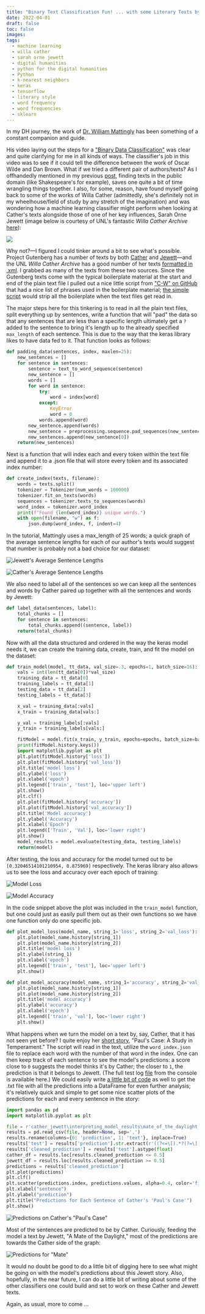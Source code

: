 ```yaml
---
title: "Binary Text Classification Fun! ... with some Literary Texts by Willa Cather and Sarah Orne Jewett"
date: 2022-04-01
draft: false
toc: false
images:
tags:
  - machine learning
  - willa cather
  - sarah orne jewett
  - digital humanities
  - python for the digital humanities
  - Python
  - k-nearest neighbors
  - keras
  - tensorflow
  - literary style
  - word frequency
  - word frequencies
  - sklearn
---
```


In my DH journey, the work of [Dr. William Mattingly](https://pythonhumanities.com/python-for-dh-course/) has been something of a constant companion and guide.

His video laying out the steps for a ["Binary Data Classification"](https://www.youtube.com/watch?v=tPgQH5UTC9k) was clear and quite clarifying for me in all kinds of ways. The classifier's job in this video was to see if it could tell the difference between the work of Oscar Wilde and Dan Brown. What if we tried a different pair of authors/texts? As I offhandedly mentioned in my previous [post](https://kspicer80.github.io/posts/2022-03-29-vector-space-models-and-shakespeare/), finding texts in the public domain (like Shakespeare's for example), saves one quite a bit of time wrangling things together. I also, for some, reason, have found myself going back to some of the works of Willa Cather (admittedly, she's definitely not in my wheelhouse/field of study by any stretch of the imagination) and was wondering how a machine learning classifier might perform when looking at Cather's texts alongside those of one of her key influences, Sarah Orne Jewett (image below is courtesy of UNL's fantastic _Willa Cather Archive_ [here](https://cather.unl.edu/writings/books/0017)):

![](images/imgforblogposts/post_10/o_pioneers_1913_dedication_to_jewett.png)

Why not?—I figured I could tinker around a bit to see what's possible. Project Gutenberg has a number of texts by both [Cather](https://www.gutenberg.org/ebooks/author/22) and [Jewett](https://www.gutenberg.org/ebooks/author/202)—and the UNL _Willa Cather Archive_ has a good number of her texts [formatted in .xml](https://cather.unl.edu/writings/books). I grabbed as many of the texts from these two sources. Since the Gutenberg texts come with the typical boilerplate material at the start and end of the plain text file I pulled out a nice little script from ["C-W" on GitHub](https://github.com/c-w/gutenberg) that had a nice list of phrases used in the boilerplate material; [the simple script](https://github.com/kspicer80/authorship_attribution_studies/blob/main/cather_jewett/strip_headers_and_footers.py) would strip all the boilerplate when the text files get read in.

The major steps here for this tinkering is to read in all the plain text files, split everything up by sentences, write a function that will "pad" the data so that any sentences that are less than a specific length ultimately get a ```?``` added to the sentence to bring it's length up to the already specified ```max_length``` of each sentence. This is due to the way that the keras library likes to have data fed to it. That function looks as follows:

``` python
def padding_data(sentences, index, maxlen=25):
    new_sentences = []
    for sentence in sentences:
        sentence = text_to_word_sequence(sentence)
        new_sentence = []
        words = []
        for word in sentence:
            try:
                word = index[word]
            except:
                KeyError
                word = 0
            words.append(word)
        new_sentence.append(words)
        new_sentence = preprocessing.sequence.pad_sequences(new_sentence, maxlen=maxlen, padding='post')
        new_sentences.append(new_sentence[0])
    return(new_sentences)
  ```

Next is a function that will index each and every token within the text file and append it to a .json file that will store every token and its associated index number:

``` python
def create_index(texts, filename):
    words = texts.split()
    tokenizer = Tokenizer(num_words = 100000)
    tokenizer.fit_on_texts(words)
    sequences = tokenizer.texts_to_sequences(words)
    word_index = tokenizer.word_index
    print(f"Found {len(word_index)} unique words.")
    with open(filename, "w") as f:
        json.dump(word_index, f, indent=4)
```

In the tutorial, Mattingly uses a max_length of 25 words; a quick graph of the average sentence lengths for each of our author's texts would suggest that number is probably not a bad choice for our dataset:

![Jewett's Average Sentence Lengths](/images/imgforblogposts/post_10/jewett_mean_sentence_lengths.png)

![Cather's Average Sentence Lengths](/images/imgforblogposts/post_10/cather_mean_sentence_lengths.png)

We also need to label all of the sentences so we can keep all the sentences and words by Cather paired up together with all the sentences and words by Jewett:

``` python
def label_data(sentences, label):
    total_chunks = []
    for sentence in sentences:
        total_chunks.append((sentence, label))
    return(total_chunks)
```

Now with all the data structured and ordered in the way the keras model needs it, we can create the training data, create, train, and fit the model on the dataset:

``` python
def train_model(model, tt_data, val_size=.3, epochs=1, batch_size=16):
    vals = int(len(tt_data[0])*val_size)
    training_data = tt_data[0]
    training_labels = tt_data[1]
    testing_data = tt_data[2]
    testing_labels = tt_data[3]

    x_val = training_data[:vals]
    x_train = training_data[vals:]

    y_val = training_labels[:vals]
    y_train = training_labels[vals:]

    fitModel = model.fit(x_train, y_train, epochs=epochs, batch_size=batch_size, validation_data=(x_val, y_val), verbose=2, shuffle=True)
    print(fitModel.history.keys())
    import matplotlib.pyplot as plt
    plt.plot(fitModel.history['loss'])
    plt.plot(fitModel.history['val_loss'])
    plt.title('model loss')
    plt.ylabel('loss')
    plt.xlabel('epoch')
    plt.legend(['train', 'test'], loc='upper left')
    plt.show()
    plt.clf()
    plt.plot(fitModel.history['accuracy'])
    plt.plot(fitModel.history['val_accuracy'])
    plt.title('Model accuracy')
    plt.ylabel('Accuracy')
    plt.xlabel('Epoch')
    plt.legend(['Train', 'Val'], loc='lower right')
    plt.show()
    model_results = model.evaluate(testing_data, testing_labels)
    return(model)
  ```

After testing, the loss and accuracy for the model turned out to be ```[0.32046514101210954, 0.875969]``` respectively. The keras library also allows us to see the loss and accuracy over each epoch of training:

![Model Loss](/images/imgforblogposts/post_10/model_loss.png)

![Model Accuracy](/images/imgforblogposts/post_10/model_accuracy.png)

In the code snippet above the plot was included in the ```train_model``` function, but one could just as easily pull them out as their own functions so we have one function only do one specific job.

``` python
def plot_model_loss(model_name, string_1='loss', string_2='val_loss'):
    plt.plot(model_name.history[string_1])
    plt.plot(model_name.history[string_2])
    plt.title('model loss')
    plt.ylabel(string_1)
    plt.xlabel('epoch')
    plt.legend(['train', 'test'], loc='upper left')
    plt.show()

def plot_model_accuracy(model_name, string_1='accuracy', string_2='val_accuracy'):
    plt.plot(model_name.history[string_1])
    plt.plot(model_name.history[string_2])
    plt.title('model accuracy')
    plt.ylabel('accuracy')
    plt.xlabel('epoch')
    plt.legend(['train', 'val'], loc='lower right')
    plt.show()
```

What happens when we turn the model on a text by, say, Cather, that it has not seen yet before? I quite enjoy her [short story](https://cather.unl.edu/writings/shortfiction/ss006), "Paul's Case: A Study in Temperament." The script will read in the text, utilize the ```word_index.json``` file to replace each word with the number of that word in the index. One can then keep track of each sentence to see the model's predictions: a score close to ```0``` suggests the model thinks it's by Cather; the closer to ```1```, the prediction is that it belongs to Jewett. (The full test log [file](https://github.com/kspicer80/authorship_attribution_studies/blob/main/cather_jewett/logging_predictions/test_log_file.txt) from the console is available here.) We could easily write [a little bit of code](https://github.com/kspicer80/authorship_attribution_studies/blob/main/cather_jewett/interpreting_model_results/model_results_to_df.py) as well to get the .txt file with all the predictions into a DataFrame for even further analysis; it's relatively quick and simple to get some nice scatter plots of the predictions for each and every sentence in the story:

``` python
import pandas as pd
import matplotlib.pyplot as plt

file = r'cather_jewett\interpreting_model_results\mate_of_the_daylight_results.txt'
results = pd.read_csv(file, header=None, sep=',')
results.rename(columns={0: 'prediction', 1: 'text'}, inplace=True)
results['test'] = results['prediction'].str.extract(r'((?<=\[).*?(?=\]))')
results['cleaned_prediction'] = results['test'].astype(float)
cather_df = results.loc[results.cleaned_prediction <= 0.5]
jewett_df = results.loc[results.cleaned_prediction >= 0.5]
predictions = results['cleaned_prediction']
plt.plot(predictions)
plt.clf()
plt.scatter(predictions.index, predictions.values, alpha=0.4, color='firebrick')
plt.xlabel("sentence")
plt.ylabel("prediction")
plt.title("Predictions for Each Sentence of Cather's 'Paul's Case'")
plt.show()
```

![Predictions on Cather's "Paul's Case"](/images/imgforblogposts/post_10/model_predictions_scatter_for_pauls_case.png) 

Most of the sentences are predicted to be by Cather. Curiously, feeding the model a text by Jewett, "A Mate of the Daylight," most of the predictions are towards the Cather side of the graph:

![Predictions for "Mate"](/images/imgforblogposts/post_10/model_predictions_scatter_for_mate.png)

It would no doubt be good to do a little bit of digging here to see what might be going on with the model's predictions about this Jewett story. Also, hopefully, in the near future, I can do a little bit of writing about some of the other classifiers one could build and set to work on these Cather and Jewett texts. 

Again, as usual, more to come ...
